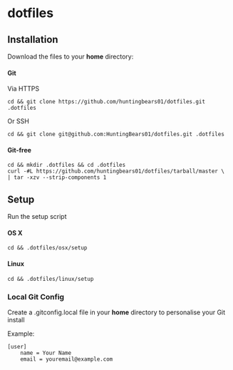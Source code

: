 dotfiles
==========

## Installation

Download the files to your **home** directory:

#### Git

Via HTTPS
```
cd && git clone https://github.com/huntingbears01/dotfiles.git .dotfiles
```
Or SSH
```
cd && git clone git@github.com:HuntingBears01/dotfiles.git .dotfiles
```
#### Git-free

```
cd && mkdir .dotfiles && cd .dotfiles
curl -#L https://github.com/huntingbears01/dotfiles/tarball/master \
| tar -xzv --strip-components 1
```

## Setup

Run the setup script

#### OS X

```
cd && .dotfiles/osx/setup
```

#### Linux

```
cd && .dotfiles/linux/setup
```

### Local Git Config

Create a .gitconfig.local file in your **home** directory to personalise your Git install

Example:

```
[user]
    name = Your Name
    email = youremail@example.com
```

